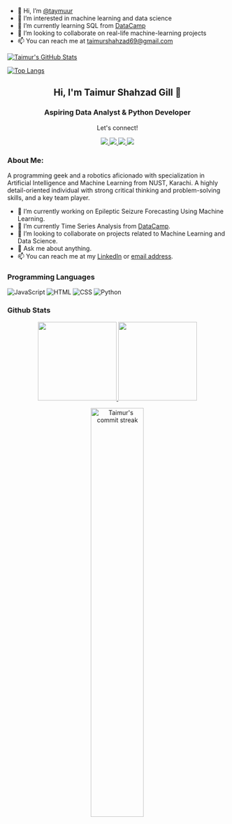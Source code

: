 - 👋 Hi, I’m [@taymuur](linkedin.com/in/taimur-shahzad-gill)
- 👀 I’m interested in machine learning and data science
- 🌱 I’m currently learning SQL from [DataCamp](www.datacamp.com)
- 💞️ I’m looking to collaborate on real-life machine-learning projects
- 📫 You can reach me at [taimurshahzad69@gmail.com](mailto:taimurshahzad69@gmail.com)



[![Taimur's GitHub Stats](https://github-readme-stats.vercel.app/api?username=taymuur&count_private=true&show_icons=true&theme=radical&hide_rank=false)](https://github.com/taymuur/github-readme-stats)

[![Top Langs](https://github-readme-stats.vercel.app/api/top-langs/?username=taymuur&theme=radical)](https://github.com/taymuur/github-readme-stats)

<h2 align="center"> Hi, I'm Taimur Shahzad Gill 👋 </h2>
<h3 align="center"> Aspiring Data Analyst & Python Developer</h3>

<div align="center">
 <p align="center">Let's connect!</p>
 <a href="https://www.facebook.com/taimuurshahzaad/">
    <img src="https://img.shields.io/badge/Facebook-1877F2?style=for-the-badge&logo=facebook&logoColor=white"/>
 </a>
 <a href="https://instagram.com/taimuurshahzad">
    <img src="https://img.shields.io/badge/Instagram-E4405F?style=for-the-badge&logo=instagram&logoColor=white"/>
 </a>
 <a href="https://twitter.com/taimuurshahzad">
    <img src="https://img.shields.io/badge/Twitter-1DA1F2?style=for-the-badge&logo=twitter&logoColor=white" />
 </a>
 
 <a href="https://www.linkedin.com/in/taimur-shahzad-gill">
    <img src="https://img.shields.io/badge/linkedin-%230077B5.svg?&style=for-the-badge&logo=linkedin&logoColor=white" />
</a>

</div>

### About Me:
  
A programming geek and a robotics aficionado with specialization in Artificial Intelligence and Machine Learning from NUST, Karachi. A highly detail-oriented individual with strong critical thinking and problem-solving skills, and a key team player.

- 🔭 I’m currently working on Epileptic Seizure Forecasting Using Machine Learning.
- 🌱 I’m currently Time Series Analysis from [DataCamp](www.datacamp.com).
- 👯 I’m looking to collaborate on projects related to Machine Learning and Data Science.
- 💬 Ask me about anything.
- 📫 You can reach me at my [LinkedIn](https://www.linkedin.com/in/taimur-shahzad-gill) or [email address](mailto:taimuur.shahzad@gmail.com).

### Programming Languages
![JavaScript](https://img.shields.io/badge/-Javascript-000?logo=javascript)
![HTML](https://img.shields.io/badge/-HTML-000?logo=HTML5)
![CSS](https://img.shields.io/badge/-CSS3-000?logo=CSS3)
![Python](https://img.shields.io/badge/python-3670A0?style=for-the-badge&logo=python&logoColor=ffdd54)

### Github Stats

<p align="center">
<a href="https://github.com/taymuur">
  <img height="180em" src="https://github-readme-stats.vercel.app/api?username=taymuur&show_icons=true&theme=react&include_all_commits=true&count_private=true"/> 
 </a>
 <a>
  <img height="180em" src="https://github-readme-stats-eight-theta.vercel.app/api/top-langs/?username=taymuur&layout=compact&langs_count=8&theme=react"/>
</a>
</p>

<p align="center">
<img src="https://github-readme-streak-stats.herokuapp.com/?user=taymuur&theme=react&hide_border=true" alt="Taimur's commit streak" width="49%" /> 
</p>


